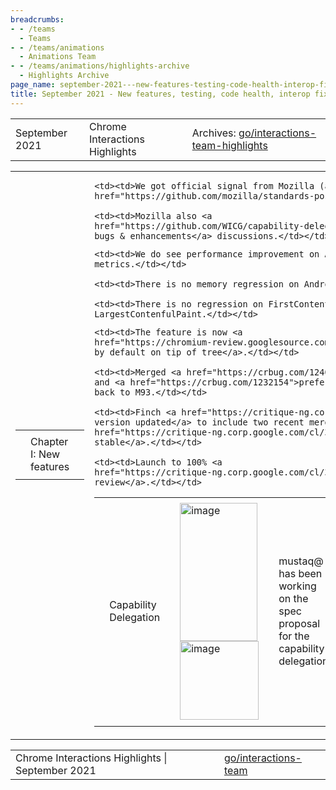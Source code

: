 ```yaml
---
breadcrumbs:
- - /teams
  - Teams
- - /teams/animations
  - Animations Team
- - /teams/animations/highlights-archive
  - Highlights Archive
page_name: september-2021---new-features-testing-code-health-interop-fixes-and-more
title: September 2021 - New features, testing, code health, interop fixes and more!
---
```


<table>
<tr>

<td>September 2021</td>

<td>Chrome Interactions Highlights</td>

<td>Archives: <a href="http://go/animations-team-highlights">go/interactions-team-highlights</a></td>

</tr>
</table>

<table>
<tr>

<td><table></td>
<td><tr></td>

<td><td>Chapter I: New features</td></td>

<td></tr></td>
<td></table></td>

<td><table></td>
<td><tr></td>

<td><td>Capability Delegation</td></td>

<td><td><img alt="image" src="https://lh3.googleusercontent.com/MG0xgExux0IXLJhml1xYx4KnCibC4LI9_Q9qW04jIjlFaEkh7MKOdMe49olq5XfTKyiYwb8rEeOE6n-Y8G0LXu-6T_42-4vnwi4aRXHtxGyJKJCV_CImQrLO9C-fdDg3g0RuPSnQog=s0" height=221.4676 width=124.0124> <img alt="image" src="https://lh6.googleusercontent.com/0HyrhEBh-ZWRaAxhrkkA5U4LFwor0Zsy7J1U4MpsXJv3GLxZgDSOtThkHBPlAQvvQQDZmZ9-nTX3O_2eLElAIq0hlRS9mG1sS3FvlyiBO-Sv_EsITp7NfaRqOrVzV4tNq64F40EeVg=s0" height=126 width=126></td></td>

<td><td>mustaq@ has been working on the spec proposal for the capability delegation.</td></td>

    <td><td>We got official signal from Mozilla (annevk@): <a
    href="https://github.com/mozilla/standards-positions/issues/565#issuecomment-918137857">useful/reasonable</a>.</td></td>

    <td><td>Mozilla also <a
    href="https://github.com/WICG/capability-delegation/issues?q=is%3Aissue+author%3Aannevk+">started
    bugs & enhancements</a> discussions.</td></td>

<td><td>For payment capability delegation, the origin trial is now <a href="https://developer.chrome.com/origintrials/#/view_trial/640637046993453057">ready</a> for partners.</td></td>

<td><td>Composite BG-color animation</td></td>

<td><td>xidachen@ <a href="https://critique-ng.corp.google.com/cl/395582428">launched</a> the finch study for the feature CompositeBGColorAnimation on Beta channel, with 50% control vs 50% enabled. The preliminary <a href="https://uma.googleplex.com/p/chrome/variations?sid=15e5e4da675df567f60a113eb822ccde">result</a> looks very positive (Note that currently we have &lt; 7 days of data). Here are some highlights of the result:</td></td>

    <td><td>We do see performance improvement on Animations Smoothness
    metrics.</td></td>

    <td><td>There is no memory regression on Android</td></td>

    <td><td>There is no regression on FirstContentfulPaint and
    LargestContenfulPaint.</td></td>

<td><td>Elastic Overscroll</td></td>

<td><td>flackr@ made great progress on launching elastic overscroll.</td></td>

    <td><td>The feature is now <a
    href="https://chromium-review.googlesource.com/c/chromium/src/+/3150217">on
    by default on tip of tree</a>.</td></td>

    <td><td>Merged <a href="https://crbug.com/1240789">reduce stretch amount</a>
    and <a href="https://crbug.com/1232154">prefers-reduce-motion</a> behavior
    back to M93.</td></td>

    <td><td>Finch <a href="https://critique-ng.corp.google.com/cl/396373932">min
    version updated</a> to include two recent merges and <a
    href="https://critique-ng.corp.google.com/cl/396395915">launched to 1%
    stable</a>.</td></td>

    <td><td>Launch to 100% <a
    href="https://critique-ng.corp.google.com/cl/396900469">out for
    review</a>.</td></td>

<td></tr></td>
<td></table></td>

<td><table></td>
<td><tr></td>

<td><td>Chapter II: Testing</td></td>

<td></tr></td>
<td></table></td>

<td><table></td>
<td><tr></td>

<td><td>Composite BG-color animation</td></td>

<td><td><img alt="image" src="https://lh5.googleusercontent.com/yxjOLd0Oe3UdEwcVc0hKOxt85oJgTV_DpzaLzp910D8YinzafDO8M4I_O4Ju7mr2j2vxAryh6lGXu1qSqog61i6D3_LlmxsT0dlvEM20IoOZqORNugQEOgHin-EHoaqKb9NC_MsZFw=s0" height=49 width=283></td></td>

<td><td>xidachen@ fixed some very flaky paint worklet tests.</td></td>

    <td><td>Given that these are flaky tests, the auto bisect tool doesn’t work.
    We have to manually bisect it to find out that it is due to the launch of <a
    href="http://navigationthreadingoptimizations">this new feature</a> that
    makes navigation faster.</td></td>

    <td><td>With many times of try and error, it seems that the combination of
    paint worklet test + a simple div in ref.html somehow caused the crash. The
    root cause is unknown yet.</td></td>

<td><td>Cross-platform scroll-timeline tests</td></td>

<td><td>kevers@fixed some scroll-timeline tests. The issues are:</td></td>

    <td><td>Error tolerances were too tight.</td></td>

    <td><td>Sensitive to scrollbar width (platform specific)</td></td>

    <td><td>Magic numbers in tests (tough to infer correctness at a
    glance)</td></td>

    <td><td>Misleading calculations (e.g. scrollheight - clientHeight to compute
    scroll range in both directions)</td></td>

    <td><td>Mixup of logical units in RTL tests.</td></td>

<td><td>The issues were discovered when testing via polyfill implementation. A significant number of near misses in test failures.</td></td>

<td><td>The solutions are:</td></td>

    <td><td>Compute error tolerance for percentage calculations based on a half
    pixel error in the scroll position.</td></td>

    <td><td>Hide scrollbars to ensure that scroll-range is consistent across
    platforms.</td></td>

<td></tr></td>
<td></table></td>

<td>Chapter III: Code Health</td>

<td><table></td>
<td><tr></td>

<td><td>Triage scroll unification failing web tests</td></td>

<td><td><img alt="image" src="https://lh5.googleusercontent.com/84j_rIrI0nOqe3JLW1dWNKILLWEg5r8mwaWkxzSwjW5VkZihaJQFPCDfnU0VK1_eyYQ_mQ26CGWRmiSTDE8FW6LqoAKWV3in60STJOVorEcjsDJrjG-bzWrYw-y-WpS8_PA0o9gi1w=s0" height=231 width=582></td></td>

<td><td>skobes@ triaged failing web tests for scroll unification and the details are captured <a href="http://go/su-web-tests">here</a>. At this moment, there are 30 failing tests</td></td>

    <td><td>13 failures from 4 functional regressions (3 P1s, 1 P2), bugs
    filed</td></td>

        <td><td>Cannot touch-drag custom scrollbars, resize corners</td></td>

        <td><td>Re-latch when scroller removed from DOM</td></td>

        <td><td>Scollbar arrow click scrolls by only 1px</td></td>

    <td><td>12 failures from bad test (waitForCompositorCommit, rebaseline,
    etc)</td></td>

    <td><td>5 requiring more investigation (3 plugin related)</td></td>

<td></tr></td>
<td></table></td>

<td><table></td>
<td><tr></td>

<td><td>Chapter IV: Interop fixes</td></td>

<td></tr></td>
<td></table></td>

<td><table></td>
<td><tr></td>

<td><td>Scroll-timeline polyfill</td></td>

<td><td>kevers@ made more progress on scroll-timeline polyfill.</td></td>

    <td><td>Proxied AnimationEffect to override timing calculations</td></td>

    <td><td>Custom AnimationPlaybackEvents to report percentage based
    times</td></td>

    <td><td>Removed time-range from scroll timeline proxy</td></td>

    <td><td>Conversion between percents for API and times for internal
    use</td></td>

<td><td>Two problematic tests remain with high failure rates, reminder average over 90% pass rate.</td></td>

<td><td>The remaining work includes update timing and event phase.</td></td>

<td></tr></td>
<td></table></td>

<td><table></td>
<td><tr></td>

<td><td>Chapter V: Bug Updates</td></td>

<td><td><img alt="image" src="https://lh5.googleusercontent.com/O41TurQq6k183Wi1Bg7WiqMm86Zyryrh2N4SBe26qOI9tehJiGOXVrrYn0OhPZWadxhcnCfjoAhVAFFsa9SKIz1Kj0o_63_YoYv3yK2An9kUMzhUUHkUY4-jqP6HRq49mtpro0N6QA=s0" height=153 width=275><img alt="image" src="https://lh4.googleusercontent.com/AiPQ4O6ynfCIoBuYCEXeEWtQ9bQIKTE25lLZ9ilCJZ3wsgcDb4qFIHvMrRJyxwBxL6iL83ROQUgrREMKi3I7SRDcDH4f2AknTHPEpU1w9bLmOTrzabJDweeJK4bMwumGcJUOk-qbdQ=s0" height=152 width=279></td></td>

<td><td>Our team lost a bit of ground in P2s && P3s, but kept the P1s in check.</td></td>

<td></tr></td>
<td></table></td>

</tr>
</table>

<table>
<tr>

<td>Chrome Interactions Highlights | September 2021</td>

<td><a href="http://go/interactions-team">go/interactions-team</a></td>

</tr>
</table>
